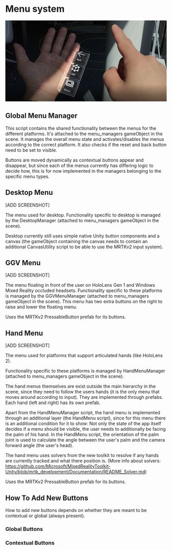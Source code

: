 # Menu system

![Menu system](Images/ge_capture_hand_menu.png)


## Global Menu Manager

This script contains the shared functionality between the menus for the different platforms.
It's attached to the menu_managers gameObject in the scene.
It manages the overall menu state and activates/disables the menus according to the correct platform.
It also checks if the reset and back button need to be set to visible.

Buttons are moved dynamically as contextual buttons appear and disappear, but since each of the menus currently has differing logic to decide how, this is for now implemented in the managers belonging to the specific menu types.

## Desktop Menu

[ADD SCREENSHOT]

The menu used for desktop.
Functionality specific to desktop is managed by the DesktopManager (attached to menu_managers gameObject in the scene).

Desktop currently still uses simple native Unity button components and a canvas (the gameObject containing the canvas needs to contain an additional CanvasUtility script to be able to use the MRTKv2 input system).


## GGV Menu

[ADD SCREENSHOT]

The menu floating in front of the user on HoloLens Gen 1 and Windows Mixed Reality occluded headsets.
Functionality specific to these platforms is managed by the GGVMenuManager (attached to menu_managers gameObject in the scene). This menu has two extra buttons on the right to raise and lower the floating menu.

Uses the MRTKv2 PressableButton prefab for its buttons.


## Hand Menu

[ADD SCREENSHOT]

The menu used for platforms that support articulated hands (like HoloLens 2).

Functionality specific to these platforms is managed by HandMenuManager (attached to menu_managers gameObject in the scene).

The hand menus themselves are exist outside the main hierarchy in the scene, since they need to follow the users hands (it is the only menu that moves around according to input). They are implemented through prefabs. Each hand (left and right) has its own prefab.

Apart from the HandMenuManager script, the hand menu is implemented through an additional layer (the HandMenu script), since for this menu there is an additional condition for it to show: Not only the state of the app itself decides if a menu should be visible, the user needs to additionally be facing the palm of his hand. In the HandMenu script, the orientation of the palm joint is used to calculate the angle between the user's palm and the camera forward angle (the user's head).

The hand menu uses solvers from the new toolkit to resolve if any hands are currently tracked and what there position is. (More info about solvers: https://github.com/Microsoft/MixedRealityToolkit-Unity/blob/mrtk_development/Documentation/README_Solver.md)

Uses the MRTKv2 PressableButton prefab for its buttons.


## How To Add New Buttons

How to add new buttons depends on whether they are meant to be contextual or global (always present).

### Global Buttons

### Contextual Buttons